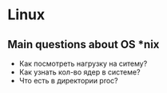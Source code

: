 # Linux
## Main questions about OS *nix
- Как посмотреть нагрузку на ситему?
- Как узнать кол-во ядер в системе?
- Что есть в директории proc?
